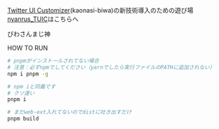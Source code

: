 [Twitter UI Customizer](https://github.com/kaonasi-biwa/Twitter-UI-Customizer)(kaonasi-biwa)の新技術導入のための遊び場 \
[nyanrus_TUIC](https://github.com/nyanrus/Twitter-UI-Customizer)はこちらへ

びわさんまじ神

HOW TO RUN

```bash
# pnpmがインストールされてない場合
# 注意：必ずnpmでしてください（yarnでしたら実行ファイルのPATHに追加されない）
npm i pnpm -g

# npm iと同義です
# クソ速い
pnpm i

# まだweb-ext入れてないのでdistに吐き出すだけ
pnpm build
```
